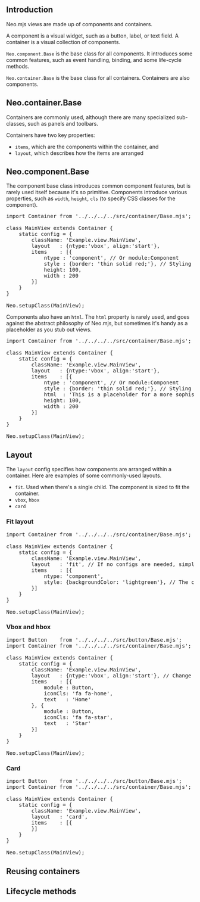 ## Introduction

Neo.mjs views are made up of components and containers. 

A component is a visual widget, such as a button, label, or text field. A container is a visual 
collection of components.

`Neo.component.Base` is the base class for all components. It introduces some common features, such as
event handling, binding, and some life-cycle methods.

`Neo.container.Base` is the base class for all containers. Containers are also components.

## Neo.container.Base

Containers are commonly used, although there are many specialized sub-classes, such as panels and toolbars.


Containers have two key properties: 

- `items`, which are the components within the container, and 
- `layout`, which describes how the items are arranged

## Neo.component.Base

The component base class introduces common component features, but is rarely used itself because it's so
primitive. Components introduce various properties, such as `width`, `height`, `cls` (to specify CSS classes for the component).

<pre data-neo>
import Container from '../../../../src/container/Base.mjs';

class MainView extends Container {
    static config = {
        className: 'Example.view.MainView',
        layout   : {ntype:'vbox', align:'start'},
        items    : [{
            ntype : 'component', // Or module:Component
            style : {border: 'thin solid red;'}, // Styling is usually done via "cls"
            height: 100,
            width : 200
        }]
    }
}

Neo.setupClass(MainView);
</pre>

Components also have an `html`. The `html` property is rarely used, and goes against the abstract philosophy of Neo.mjs, but
sometimes it's handy as a placeholder as you stub out views.

<pre data-neo>
import Container from '../../../../src/container/Base.mjs';

class MainView extends Container {
    static config = {
        className: 'Example.view.MainView',
        layout   : {ntype:'vbox', align:'start'},
        items    : [{
            ntype : 'component', // Or module:Component
            style : {border: 'thin solid red;'}, // Styling is usually done via "cls"
            html  : 'This is a placeholder for a more sophisticated component we\'ll add later.',
            height: 100,
            width : 200
        }]
    }
}

Neo.setupClass(MainView);
</pre>


## Layout

The `layout` config specifies how components are arranged within a container. Here are examples of 
some commonly-used layouts.

- `fit`. Used when there's a single child. The component is sized to fit the container.
- `vbox`, `hbox`
- `card` 

### Fit layout

<pre data-neo>
import Container from '../../../../src/container/Base.mjs';

class MainView extends Container {
    static config = {
        className: 'Example.view.MainView',
        layout   : 'fit', // If no configs are needed, simply use the ntype of the layout
        items    : [{
            ntype: 'component',
            style: {backgroundColor: 'lightgreen'}, // The camel-cased property converts to the hyphenated css style
        }]
    }
}

Neo.setupClass(MainView);
</pre>

### Vbox and hbox

<pre data-neo>
import Button    from '../../../../src/button/Base.mjs';
import Container from '../../../../src/container/Base.mjs';

class MainView extends Container {
    static config = {
        className: 'Example.view.MainView',
        layout   : {ntype:'vbox', align:'start'}, // Change the ntype to 'hbox'
        items    : [{
            module : Button,
            iconCls: 'fa fa-home',
            text   : 'Home'
        }, {
            module : Button,
            iconCls: 'fa fa-star',
            text   : 'Star'
        }]
    }
}

Neo.setupClass(MainView);
</pre>

### Card

<pre data-neo>
import Button    from '../../../../src/button/Base.mjs';
import Container from '../../../../src/container/Base.mjs';

class MainView extends Container {
    static config = {
        className: 'Example.view.MainView',
        layout   : 'card',
        items    : [{
        }]
    }
}

Neo.setupClass(MainView);
</pre>




## Reusing containers


## Lifecycle methods
